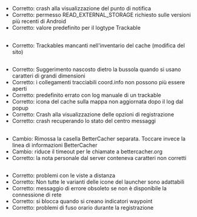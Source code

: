 ##
- Corretto: crash alla visualizzazione del punto di notifica
- Corretto: permesso READ_EXTERNAL_STORAGE richiesto sulle versioni più recenti di Android
- Corretto: valore predefinito per il logtype Trackable

##
- Corretto: Trackables mancanti nell'inventario del cache (modifica del sito)

##
- Corretto: Suggerimento nascosto dietro la bussola quando si usano caratteri di grandi dimensioni
- Corretto: i collegamenti tracciabili coord.info non possono più essere aperti
- Corretto: predefinito errato con log manuale di un trackable
- Corretto: icona del cache sulla mappa non aggiornata dopo il log dal popup
- Corretto: Crash alla visualizzazione delle opzioni di registrazione
- Corretto: crash recuperando lo stato del centro messaggi

##
- Cambio: Rimossa la casella BetterCacher separata. Toccare invece la linea di informazioni BetterCacher
- Cambio: riduce il timeout per le chiamate a bettercacher.org
- Corretto: la nota personale dal server conteneva caratteri non corretti

##
- Corretto: problemi con le viste a distanza
- Corretto: Non tutte le varianti delle icone del launcher sono adattabili
- Corretto: messaggio di errore obsoleto se non è disponibile la connessione di rete
- Corretto: si blocca quando si creano indicatori waypoint
- Corretto: problemi di fuso orario durante la registrazione
